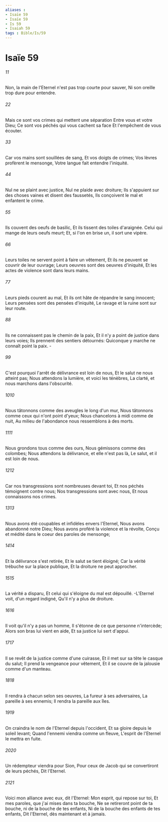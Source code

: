 ```yaml
---
aliases : 
- Isaïe 59
- Isaïe 59
- Is 59
- Isaiah 59
tags : Bible/Is/59
---
```


# Isaïe 59

###### 11
Non, la main de l'Eternel n'est pas trop courte pour sauver, Ni son oreille trop dure pour entendre.
###### 22
Mais ce sont vos crimes qui mettent une séparation Entre vous et votre Dieu; Ce sont vos péchés qui vous cachent sa face Et l'empêchent de vous écouter.
###### 33
Car vos mains sont souillées de sang, Et vos doigts de crimes; Vos lèvres profèrent le mensonge, Votre langue fait entendre l'iniquité.
###### 44
Nul ne se plaint avec justice, Nul ne plaide avec droiture; Ils s'appuient sur des choses vaines et disent des faussetés, Ils conçoivent le mal et enfantent le crime.
###### 55
Ils couvent des oeufs de basilic, Et ils tissent des toiles d'araignée. Celui qui mange de leurs oeufs meurt; Et, si l'on en brise un, il sort une vipère.
###### 66
Leurs toiles ne servent point à faire un vêtement, Et ils ne peuvent se couvrir de leur ouvrage; Leurs oeuvres sont des oeuvres d'iniquité, Et les actes de violence sont dans leurs mains.
###### 77
Leurs pieds courent au mal, Et ils ont hâte de répandre le sang innocent; Leurs pensées sont des pensées d'iniquité, Le ravage et la ruine sont sur leur route.
###### 88
Ils ne connaissent pas le chemin de la paix, Et il n'y a point de justice dans leurs voies; Ils prennent des sentiers détournés: Quiconque y marche ne connaît point la paix. -
###### 99
C'est pourquoi l'arrêt de délivrance est loin de nous, Et le salut ne nous atteint pas; Nous attendons la lumière, et voici les ténèbres, La clarté, et nous marchons dans l'obscurité.
###### 1010
Nous tâtonnons comme des aveugles le long d'un mur, Nous tâtonnons comme ceux qui n'ont point d'yeux; Nous chancelons à midi comme de nuit, Au milieu de l'abondance nous ressemblons à des morts.
###### 1111
Nous grondons tous comme des ours, Nous gémissons comme des colombes; Nous attendons la délivrance, et elle n'est pas là, Le salut, et il est loin de nous.
###### 1212
Car nos transgressions sont nombreuses devant toi, Et nos péchés témoignent contre nous; Nos transgressions sont avec nous, Et nous connaissons nos crimes.
###### 1313
Nous avons été coupables et infidèles envers l'Eternel, Nous avons abandonné notre Dieu; Nous avons proféré la violence et la révolte, Conçu et médité dans le coeur des paroles de mensonge;
###### 1414
Et la délivrance s'est retirée, Et le salut se tient éloigné; Car la vérité trébuche sur la place publique, Et la droiture ne peut approcher.
###### 1515
La vérité a disparu, Et celui qui s'éloigne du mal est dépouillé. -L'Eternel voit, d'un regard indigné, Qu'il n'y a plus de droiture.
###### 1616
Il voit qu'il n'y a pas un homme, Il s'étonne de ce que personne n'intercède; Alors son bras lui vient en aide, Et sa justice lui sert d'appui.
###### 1717
Il se revêt de la justice comme d'une cuirasse, Et il met sur sa tête le casque du salut; Il prend la vengeance pour vêtement, Et il se couvre de la jalousie comme d'un manteau.
###### 1818
Il rendra à chacun selon ses oeuvres, La fureur à ses adversaires, La pareille à ses ennemis; Il rendra la pareille aux îles.
###### 1919
On craindra le nom de l'Eternel depuis l'occident, Et sa gloire depuis le soleil levant; Quand l'ennemi viendra comme un fleuve, L'esprit de l'Eternel le mettra en fuite.
###### 2020
Un rédempteur viendra pour Sion, Pour ceux de Jacob qui se convertiront de leurs péchés, Dit l'Eternel.
###### 2121
Voici mon alliance avec eux, dit l'Eternel: Mon esprit, qui repose sur toi, Et mes paroles, que j'ai mises dans ta bouche, Ne se retireront point de ta bouche, ni de la bouche de tes enfants, Ni de la bouche des enfants de tes enfants, Dit l'Eternel, dès maintenant et à jamais.
